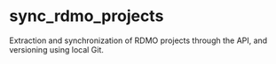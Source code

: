 # sync_rdmo_projects
Extraction and synchronization of RDMO projects through the API, and versioning using local Git.
